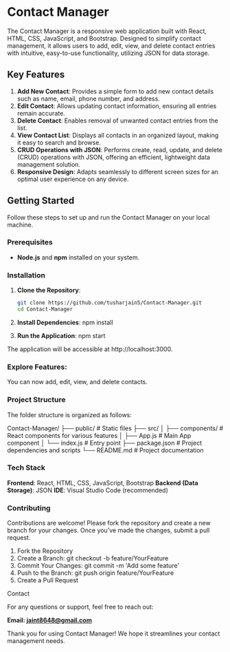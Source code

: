 # Contact Manager

The Contact Manager is a responsive web application built with React, HTML, CSS, JavaScript, and Bootstrap. Designed to simplify contact management, it allows users to add, edit, view, and delete contact entries with intuitive, easy-to-use functionality, utilizing JSON for data storage.

## Key Features

1. **Add New Contact**: Provides a simple form to add new contact details such as name, email, phone number, and address.
2. **Edit Contact**: Allows updating contact information, ensuring all entries remain accurate.
3. **Delete Contact**: Enables removal of unwanted contact entries from the list.
4. **View Contact List**: Displays all contacts in an organized layout, making it easy to search and browse.
5. **CRUD Operations with JSON**: Performs create, read, update, and delete (CRUD) operations with JSON, offering an efficient, lightweight data management solution.
6. **Responsive Design**: Adapts seamlessly to different screen sizes for an optimal user experience on any device.

## Getting Started

Follow these steps to set up and run the Contact Manager on your local machine.

### Prerequisites

- **Node.js** and **npm** installed on your system.

### Installation

1. **Clone the Repository**:
   ```bash
   git clone https://github.com/tusharjain5/Contact-Manager.git
   cd Contact-Manager
   
2. **Install Dependencies**:
   npm install
   
4. **Run the Application**:
   npm start

The application will be accessible at http://localhost:3000.

### Explore Features:

You can now add, edit, view, and delete contacts.

### Project Structure
The folder structure is organized as follows:

Contact-Manager/
├── public/               # Static files
├── src/
│   ├── components/       # React components for various features
│   ├── App.js            # Main App component
│   └── index.js          # Entry point
├── package.json          # Project dependencies and scripts
└── README.md             # Project documentation

### Tech Stack
**Frontend**: React, HTML, CSS, JavaScript, Bootstrap
**Backend (Data Storage)**: JSON
**IDE**: Visual Studio Code (recommended)

### Contributing
Contributions are welcome! Please fork the repository and create a new branch for your changes. Once you’ve made the changes, submit a pull request.
1. Fork the Repository
2. Create a Branch:
git checkout -b feature/YourFeature
3. Commit Your Changes:
git commit -m 'Add some feature'
4. Push to the Branch:
git push origin feature/YourFeature
5. Create a Pull Request

Contact

For any questions or support, feel free to reach out:

**Email: jaint8648@gmail.com**

Thank you for using Contact Manager! We hope it streamlines your contact management needs.
